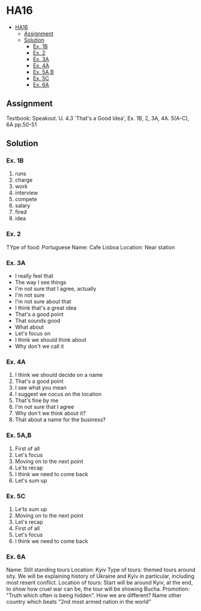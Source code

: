 # HA16

- [HA16](#ha16)
  - [Assignment](#assignment)
  - [Solution](#solution)
    - [Ex. 1B](#ex-1b)
    - [Ex. 2](#ex-2)
    - [Ex. 3A](#ex-3a)
    - [Ex. 4A](#ex-4a)
    - [Ex. 5A,B](#ex-5ab)
    - [Ex. 5C](#ex-5c)
    - [Ex. 6A](#ex-6a)

## Assignment

Textbook: Speakout.
U. 4.3  'That's a Good Idea',  Ex. 1B,  2,  3A,  4A.  5(A-C),  6A pp.50-51

## Solution

### Ex. 1B

1. runs
2. charge
3. work
4. interview
5. compete
6. salary
7. fired
8. idea

### Ex. 2

TYpe of food: Portuguese
Name: Cafe Lisboa
Location: Near station

### Ex. 3A

- I really feel that
- The way I see things
- I'm not sure that I agree, actually
- I'm not sure
- I'm not sure about that
- I think that's a great idea
- That's a good point
- That sounds good
- What about
- Let's focus on
- I think we should think about
- Why don't we call it

### Ex. 4A

1. I think we should decide on a name
2. That's a good point
3. I see what you mean
4. I suggest we cocus on the location
5. That's fine by me
6. I'm not sure that I agree
7. Why don't we think about it?
8. That about a name for the business?

### Ex. 5A,B

1. First of all
2. Let's focus
3. Moving on to the next point
4. Le'ts recap
5. I think we need to come back
6. Let's sum up

### Ex. 5C

1. Le'ts sum up
2. Moving on to the next point
3. Let's recap
4. First of all
5. Let's focus
6. I think we need to come back

### Ex. 6A

Name: Still standing tours
Location: Kyiv
Type of tours: themed tours around sity. We will be explaining history of Ukraine and Kyiv in particular, including most resent conflict.
Location of tours: Start will be around Kyiv, at the end, to show how cruel war can be, the tour will be showing Bucha.
Promotion: "Truth which often is being hidden".
How we are different? Name other country which beats "2nd most armed nation in the world"
